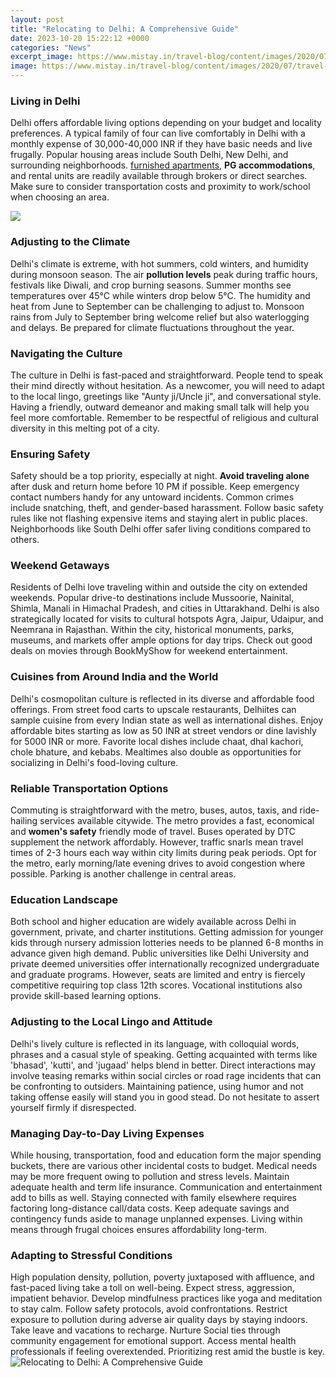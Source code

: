 ```yaml
---
layout: post
title: "Relocating to Delhi: A Comprehensive Guide"
date: 2023-10-20 15:22:12 +0000
categories: "News"
excerpt_image: https://www.mistay.in/travel-blog/content/images/2020/07/travel-4813658_1920.jpg
image: https://www.mistay.in/travel-blog/content/images/2020/07/travel-4813658_1920.jpg
---
```


### Living in Delhi
Delhi offers affordable living options depending on your budget and locality preferences. A typical family of four can live comfortably in Delhi with a monthly expense of 30,000-40,000 INR if they have basic needs and live frugally. Popular housing areas include South Delhi, New Delhi, and surrounding neighborhoods. [furnished apartments](https://elviaje.github.io/2024-01-09-obtener-un-visa-de-guinea-bissau-un-proceso-sencillo/), **PG accommodations**, and rental units are readily available through brokers or direct searches. Make sure to consider transportation costs and proximity to work/school when choosing an area.

![](https://assets-news.housing.com/news/wp-content/uploads/2016/04/23144215/10-Tips-for-Moving-to-a-New-City-–-Delhi-8479096208_9f3a29bf41_z-601x400.jpg)
### Adjusting to the Climate 
Delhi's climate is extreme, with hot summers, cold winters, and humidity during monsoon season. The air **pollution levels** peak during traffic hours, festivals like Diwali, and crop burning seasons. Summer months see temperatures over 45°C while winters drop below 5°C. The humidity and heat from June to September can be challenging to adjust to. Monsoon rains from July to September bring welcome relief but also waterlogging and delays. Be prepared for climate fluctuations throughout the year.
### Navigating the Culture
The culture in Delhi is fast-paced and straightforward. People tend to speak their mind directly without hesitation. As a newcomer, you will need to adapt to the local lingo, greetings like "Aunty ji/Uncle ji", and conversational style. Having a friendly, outward demeanor and making small talk will help you feel more comfortable. Remember to be respectful of religious and cultural diversity in this melting pot of a city.
### Ensuring Safety
Safety should be a top priority, especially at night. **Avoid traveling alone** after dusk and return home before 10 PM if possible. Keep emergency contact numbers handy for any untoward incidents. Common crimes include snatching, theft, and gender-based harassment. Follow basic safety rules like not flashing expensive items and staying alert in public places. Neighborhoods like South Delhi offer safer living conditions compared to others.
### Weekend Getaways
Residents of Delhi love traveling within and outside the city on extended weekends. Popular drive-to destinations include Mussoorie, Nainital, Shimla, Manali in Himachal Pradesh, and cities in Uttarakhand. Delhi is also strategically located for visits to cultural hotspots Agra, Jaipur, Udaipur, and Neemrana in Rajasthan. Within the city, historical monuments, parks, museums, and markets offer ample options for day trips. Check out good deals on movies through BookMyShow for weekend entertainment.
### Cuisines from Around India and the World
Delhi's cosmopolitan culture is reflected in its diverse and affordable food offerings. From street food carts to upscale restaurants, Delhiites can sample cuisine from every Indian state as well as international dishes. Enjoy affordable bites starting as low as 50 INR at street vendors or dine lavishly for 5000 INR or more. Favorite local dishes include chaat, dhal kachori, chole bhature, and kebabs. Mealtimes also double as opportunities for socializing in Delhi's food-loving culture.
### Reliable Transportation Options  
Commuting is straightforward with the metro, buses, autos, taxis, and ride-hailing services available citywide. The metro provides a fast, economical and **women's safety** friendly mode of travel. Buses operated by DTC supplement the network affordably. However, traffic snarls mean travel times of 2-3 hours each way within city limits during peak periods. Opt for the metro, early morning/late evening drives to avoid congestion where possible. Parking is another challenge in central areas.
### Education Landscape
Both school and higher education are widely available across Delhi in government, private, and charter institutions. Getting admission for younger kids through nursery admission lotteries needs to be planned 6-8 months in advance given high demand. Public universities like Delhi University and private deemed universities offer internationally recognized undergraduate and graduate programs. However, seats are limited and entry is fiercely competitive requiring top class 12th scores. Vocational institutions also provide skill-based learning options. 
### Adjusting to the Local Lingo and Attitude
Delhi's lively culture is reflected in its language, with colloquial words, phrases and a casual style of speaking. Getting acquainted with terms like 'bhasad', 'kutti', and 'jugaad' helps blend in better. Direct interactions may involve teasing remarks within social circles or road rage incidents that can be confronting to outsiders. Maintaining patience, using humor and not taking offense easily will stand you in good stead. Do not hesitate to assert yourself firmly if disrespected.
### Managing Day-to-Day Living Expenses
While housing, transportation, food and education form the major spending buckets, there are various other incidental costs to budget. Medical needs may be more frequent owing to pollution and stress levels. Maintain adequate health and term life insurance. Communication and entertainment add to bills as well. Staying connected with family elsewhere requires factoring long-distance call/data costs. Keep adequate savings and contingency funds aside to manage unplanned expenses. Living within means through frugal choices ensures affordability long-term.
### Adapting to Stressful Conditions  
High population density, pollution, poverty juxtaposed with affluence, and fast-paced living take a toll on well-being. Expect stress, aggression, impatient behavior. Develop mindfulness practices like yoga and meditation to stay calm. Follow safety protocols, avoid confrontations. Restrict exposure to pollution during adverse air quality days by staying indoors. Take leave and vacations to recharge. Nurture Social ties through community engagement for emotional support. Access mental health professionals if feeling overextended. Prioritizing rest amid the bustle is key.
![Relocating to Delhi: A Comprehensive Guide](https://www.mistay.in/travel-blog/content/images/2020/07/travel-4813658_1920.jpg)